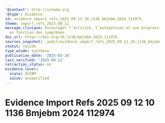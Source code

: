 ```yaml
---
'@context': http://schema.org
'@type': Evidence
id: evidence_import_refs_2025_09_12_10_1136_bmjebm_2024_112974
theme: import_refs_2025_09_12
message_clinique: Encourager l’activité, l’autogestion et une progression graduée
  en fonction des symptômes.
doi_url: https://doi.org/10.1136/bmjebm-2024-112974
sources_snapshot: _audit/evidence_import_refs_2025_09_12_10_1136_bmjebm_2024_112974.json
statut: valide
type_etude: synthese
publication_date: '2025-03-18'
last_verified: '2025-09-12'
retraction_status: ok
evidence_level:
  scale: OCEBM
  value: unspecified
---
```

# Evidence Import Refs 2025 09 12 10 1136 Bmjebm 2024 112974

